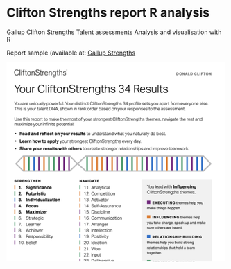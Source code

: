 # Clifton Strengths report R analysis
Gallup Clifton Strengths Talent assessments Analysis and visualisation with R




Report sample (available at: [Gallup Strengths](https://www.gallup.com/cliftonstrengths/en/253676/how-cliftonstrengths-works.aspx)


<img src="https://github.com/tomaztk/Clifton_Strengths_R_analysis/blob/main/img/report_sample.png" alt="drawing" width="600"/>
